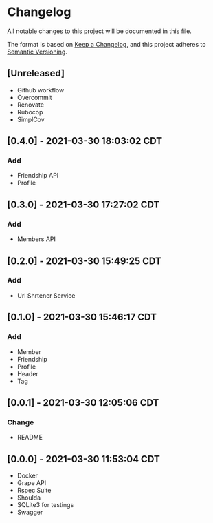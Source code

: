 # Changelog
All notable changes to this project will be documented in this file.

The format is based on [Keep a Changelog](https://keepachangelog.com/en/1.0.0/),
and this project adheres to [Semantic Versioning](https://semver.org/spec/v2.0.0.html).

## [Unreleased]
- Github workflow
- Overcommit
- Renovate
- Rubocop
- SimplCov

## [0.4.0] - 2021-03-30 18:03:02 CDT
### Add
- Friendship API
- Profile 

## [0.3.0] - 2021-03-30 17:27:02 CDT
### Add
- Members API

## [0.2.0] - 2021-03-30 15:49:25 CDT
### Add
- Url Shrtener Service

## [0.1.0] - 2021-03-30 15:46:17 CDT
### Add
- Member
- Friendship
- Profile
- Header
- Tag

## [0.0.1] - 2021-03-30 12:05:06 CDT
### Change
- README

## [0.0.0] - 2021-03-30 11:53:04 CDT
- Docker
- Grape API
- Rspec Suite
- Shoulda
- SQLite3 for testings
- Swagger
